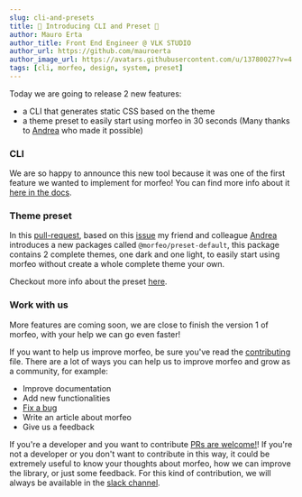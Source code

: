 ```yaml
---
slug: cli-and-presets
title: 🎉 Introducing CLI and Preset 🎉
author: Mauro Erta
author_title: Front End Engineer @ VLK STUDIO
author_url: https://github.com/mauroerta
author_image_url: https://avatars.githubusercontent.com/u/13780027?v=4
tags: [cli, morfeo, design, system, preset]
---
```


Today we are going to release 2 new features:

- a CLI that generates static CSS based on the theme
- a theme preset to easily start using morfeo in 30 seconds (Many thanks to [Andrea](https://github.com/andreaSimonePorceddu) who made it possible)

### CLI

We are so happy to announce this new tool because it was one of the first feature we wanted to implement for morfeo!
You can find more info about it [here in the docs](https://morfeo.dev/docs/Features/CLI/morfeo-cli-introduction).

### Theme preset

In this [pull-request](https://github.com/VLK-STUDIO/morfeo/pull/62), based on this [issue](https://github.com/VLK-STUDIO/morfeo/issues/45) my friend and colleague [Andrea](https://github.com/andreaSimonePorceddu) introduces a new packages called `@morfeo/preset-default`, this package contains 2 complete themes, one dark and one light, to easily start using morfeo without create a whole complete theme your own.

Checkout more info about the preset [here](https://morfeo.dev/docs/Packages/preset-default).

### Work with us

More features are coming soon, we are close to finish the version 1 of morfeo, with your help we can go even faster!

If you want to help us improve morfeo, be sure you've read the [contributing](https://github.com/VLK-STUDIO/morfeo/blob/main/CONTRIBUTING.md) file.
There are a lot of ways you can help us to improve morfeo and grow as a community, for example:

- Improve documentation
- Add new functionalities
- [Fix a bug](https://github.com/VLK-STUDIO/morfeo/issues)
- Write an article about morfeo
- Give us a feedback

If you're a developer and you want to contribute [PRs are welcome!](https://github.com/VLK-STUDIO/morfeo)!
If you're not a developer or you don't want to contribute in this way, it could be extremely useful to know your thoughts about morfeo,
how we can improve the library, or just some feedback. For this kind of contribution, we will always be available in the [slack channel](https://morfeo.slack.com/).
